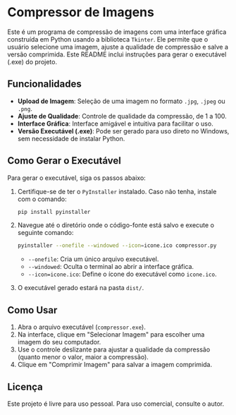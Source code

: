 
# Compressor de Imagens

Este é um programa de compressão de imagens com uma interface gráfica construída em Python usando a biblioteca `Tkinter`. Ele permite que o usuário selecione uma imagem, ajuste a qualidade de compressão e salve a versão comprimida. Este README inclui instruções para gerar o executável (.exe) do projeto.

## Funcionalidades

- **Upload de Imagem**: Seleção de uma imagem no formato `.jpg`, `.jpeg` ou `.png`.
- **Ajuste de Qualidade**: Controle de qualidade da compressão, de 1 a 100.
- **Interface Gráfica**: Interface amigável e intuitiva para facilitar o uso.
- **Versão Executável (.exe)**: Pode ser gerado para uso direto no Windows, sem necessidade de instalar Python.

## Como Gerar o Executável

Para gerar o executável, siga os passos abaixo:

1. Certifique-se de ter o `PyInstaller` instalado. Caso não tenha, instale com o comando:
   ```bash
   pip install pyinstaller
   ```

2. Navegue até o diretório onde o código-fonte está salvo e execute o seguinte comando:
   ```bash
   pyinstaller --onefile --windowed --icon=icone.ico compressor.py
   ```

   - `--onefile`: Cria um único arquivo executável.
   - `--windowed`: Oculta o terminal ao abrir a interface gráfica.
   - `--icon=icone.ico`: Define o ícone do executável como `icone.ico`.

3. O executável gerado estará na pasta `dist/`.

## Como Usar

1. Abra o arquivo executável (`compressor.exe`).
2. Na interface, clique em "Selecionar Imagem" para escolher uma imagem do seu computador.
3. Use o controle deslizante para ajustar a qualidade da compressão (quanto menor o valor, maior a compressão).
4. Clique em "Comprimir Imagem" para salvar a imagem comprimida.

## Licença

Este projeto é livre para uso pessoal. Para uso comercial, consulte o autor.
